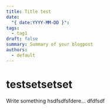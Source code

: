 ```yaml
---
title: Title test
date:
  "{ date:YYYY-MM-DD }": 
tags:
  - tag1
draft: false
summary: Summary of your blogpost
authors:
  - default
---
```


# testsetsetset

Write something hsdfsdfsfdere...
dfdfsdf